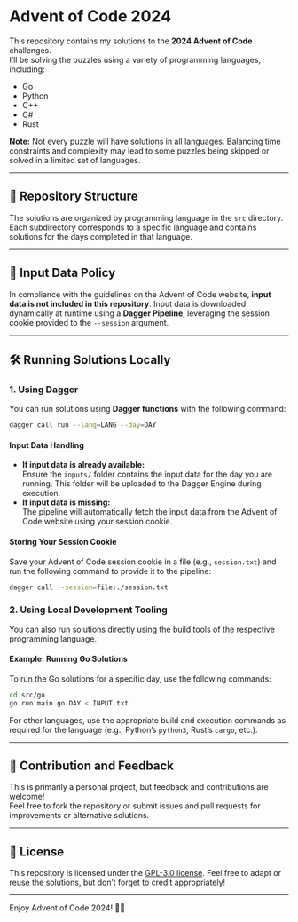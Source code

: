# Advent of Code 2024

This repository contains my solutions to the **2024 Advent of Code** challenges.  
I’ll be solving the puzzles using a variety of programming languages, including:

- Go
- Python
- C++
- C#
- Rust

**Note:** Not every puzzle will have solutions in all languages. Balancing time constraints and complexity may lead to some puzzles being skipped or solved in a limited set of languages.

---

## 📂 Repository Structure

The solutions are organized by programming language in the `src` directory.  
Each subdirectory corresponds to a specific language and contains solutions for the days completed in that language.

---

## 📜 Input Data Policy

In compliance with the guidelines on the Advent of Code website, **input data is not included in this repository**. Input data is downloaded dynamically at runtime using a **Dagger Pipeline**, leveraging the session cookie provided to the `--session` argument.

---

## 🛠️ Running Solutions Locally

### 1. Using Dagger

You can run solutions using **Dagger functions** with the following command:

```bash
dagger call run --lang=LANG --day=DAY
```

#### Input Data Handling
- **If input data is already available:**  
  Ensure the `inputs/` folder contains the input data for the day you are running. This folder will be uploaded to the Dagger Engine during execution.
- **If input data is missing:**  
  The pipeline will automatically fetch the input data from the Advent of Code website using your session cookie.

#### Storing Your Session Cookie
Save your Advent of Code session cookie in a file (e.g., `session.txt`) and run the following command to provide it to the pipeline:

```bash
dagger call --session=file:./session.txt
```

### 2. Using Local Development Tooling

You can also run solutions directly using the build tools of the respective programming language.

#### Example: Running Go Solutions
To run the Go solutions for a specific day, use the following commands:
```bash
cd src/go
go run main.go DAY < INPUT.txt
```

For other languages, use the appropriate build and execution commands as required for the language (e.g., Python’s `python3`, Rust’s `cargo`, etc.).

---

## 🤝 Contribution and Feedback

This is primarily a personal project, but feedback and contributions are welcome!  
Feel free to fork the repository or submit issues and pull requests for improvements or alternative solutions.

---

## 📜 License

This repository is licensed under the [GPL-3.0 license](LICENSE). Feel free to adapt or reuse the solutions, but don’t forget to credit appropriately!

---

Enjoy Advent of Code 2024! 🎄✨